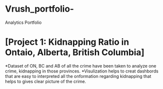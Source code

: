 # Vrush_portfolio-
Analytics Portfolio 
# [Project 1: Kidnapping Ratio in Ontaio, Alberta, British Columbia]
*Dataset of ON, BC and AB of all the crime have been taken to analyze one crime, kidnapping in those provinces.
*Visulization helps to creat dashbords that are easy to interpreted all the onformation regarding kidnapping that helps to gives clear picture of the crime.
